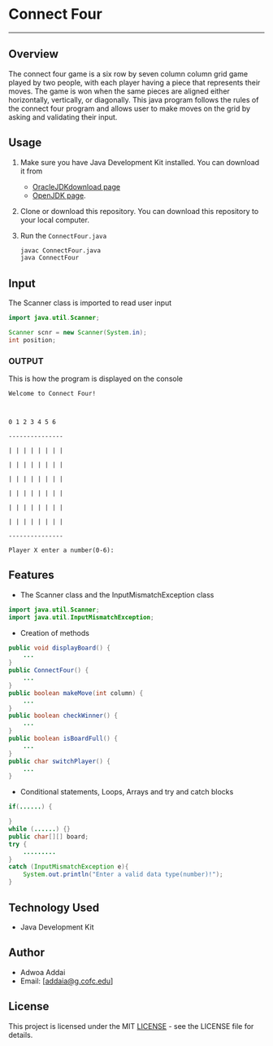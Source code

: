 # Connect Four

---

## Overview

The connect four game is a six row by seven column column grid game played by two people, with each player having a piece that represents their moves. The game is won when the same pieces are aligned either horizontally, vertically, or diagonally. This java program follows the rules of the connect four program and allows user to make moves on the grid by asking and validating their input.


## Usage

1. Make sure you have Java Development Kit installed.
   You can download it from
   - [OracleJDKdownload page](https://www.oracle.com/java/technologies/downloads/)
   - [OpenJDK page](https://openjdk.org).

2. Clone or download this repository.
   You can download this repository to your local computer.

3. Run the `ConnectFour.java`
   ```bash
   javac ConnectFour.java
   java ConnectFour
   ```

  
## Input

  The Scanner class is imported to read user input

```java
import java.util.Scanner;

Scanner scnr = new Scanner(System.in);
int position;
```

### OUTPUT

This is how the program is displayed on the console
```
Welcome to Connect Four!

  

0 1 2 3 4 5 6

---------------

| | | | | | | |

| | | | | | | |

| | | | | | | |

| | | | | | | |

| | | | | | | |

| | | | | | | |

---------------

Player X enter a number(0-6):

```

  

## Features

  

- The Scanner class and the InputMismatchException class
```java
import java.util.Scanner;
import java.util.InputMismatchException;
```

- Creation of methods
```java
public void displayBoard() {
	...
}
public ConnectFour() {
	...
}
public boolean makeMove(int column) {
	...
}
public boolean checkWinner() {
	...
}
public boolean isBoardFull() {
	...
}
public char switchPlayer() {
	...
}

```

- Conditional statements, Loops, Arrays and try and catch blocks
```java
if(......) {

}
while (......) {}
public char[][] board;
try {
	.........
}
catch (InputMismatchException e){
	System.out.println("Enter a valid data type(number)!");
}
```

  

## Technology Used

  

- Java Development Kit


## Author

- Adwoa Addai
- Email: [addaia@g.cofc.edu]
  
  

## License

  

This project is licensed under the MIT [LICENSE](License) - see the LICENSE file for details.

  


